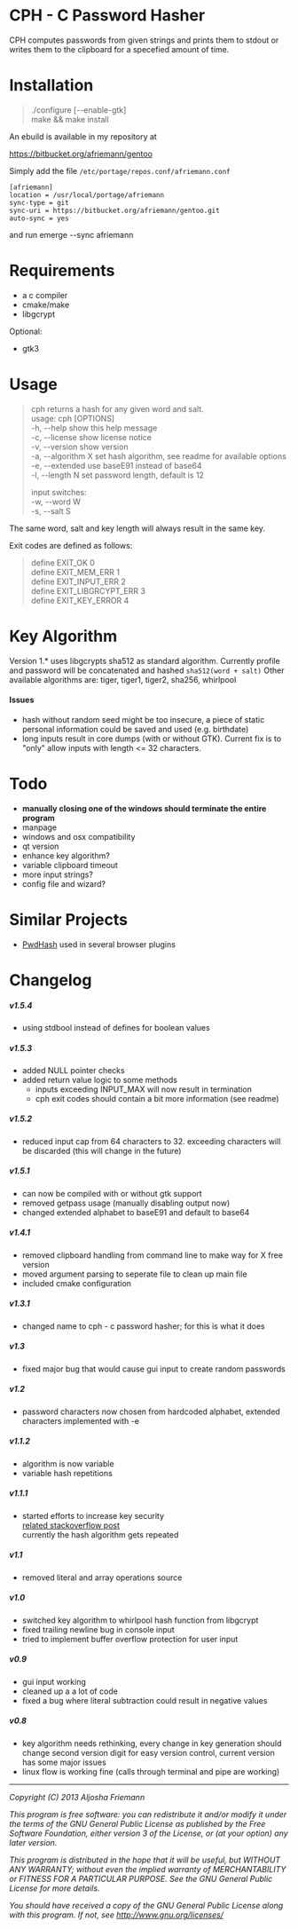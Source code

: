 CPH - C Password Hasher
=======================

CPH computes passwords from given strings and prints them to stdout or writes them to
the clipboard for a specefied amount of time.   

Installation
============

> ./configure [--enable-gtk]  
> make && make install

An ebuild is available in my repository at

https://bitbucket.org/afriemann/gentoo

Simply add the file `/etc/portage/repos.conf/afriemann.conf`

```
[afriemann]
location = /usr/local/portage/afriemann
sync-type = git
sync-uri = https://bitbucket.org/afriemann/gentoo.git
auto-sync = yes
```

and run emerge --sync afriemann

Requirements
============

- a c compiler
- cmake/make
- libgcrypt

Optional: 
  
- gtk3

Usage
=====

> cph returns a hash for any given word and salt.   
> usage: cph [OPTIONS]   
>     -h, --help         show this help message   
>     -c, --license      show license notice   
>     -v, --version      show version   
>     -a, --algorithm X  set hash algorithm, see readme for available options   
>     -e, --extended     use baseE91 instead of base64   
>     -l, --length N     set password length, default is 12   
>   
> input switches:   
>     -w, --word W   
>     -s, --salt S   

The same word, salt and key length will always result in the same key.

Exit codes are defined as follows:

> define EXIT_OK 0   
> define EXIT_MEM_ERR 1   
> define EXIT_INPUT_ERR 2   
> define EXIT_LIBGRCYPT_ERR 3   
> define EXIT_KEY_ERROR 4   

Key Algorithm
=============

Version 1.* uses libgcrypts sha512 as standard algorithm. Currently profile and password
will be concatenated and hashed 
```sha512(word + salt)```
Other available algorithms are: tiger, tiger1, tiger2, sha256, whirlpool   

#### Issues

- hash without random seed might be too insecure, a piece of static personal information could be saved and used (e.g. birthdate)
- long inputs result in core dumps (with or without GTK). Current fix is to "only" allow inputs with length <= 32 characters.

Todo
====

- **manually closing one of the windows should terminate the entire program**
- manpage
- windows and osx compatibility
- qt version
- enhance key algorithm?
- variable clipboard timeout
- more input strings?
- config file and wizard?

Similar Projects
================

- [PwdHash](https://www.pwdhash.com/) used in several browser plugins

Changelog
=========

##### v1.5.4
- using stdbool instead of defines for boolean values

##### v1.5.3
- added NULL pointer checks
- added return value logic to some methods
  - inputs exceeding INPUT_MAX will now result in termination
  - cph exit codes should contain a bit more information (see readme)

##### v1.5.2
- reduced input cap from 64 characters to 32. exceeding characters will be discarded (this will change in the future)

##### v1.5.1
- can now be compiled with or without gtk support
- removed getpass usage (manually disabling output now)
- changed extended alphabet to baseE91 and default to base64

##### v1.4.1
- removed clipboard handling from command line to make way for X free version
- moved argument parsing to seperate file to clean up main file
- included cmake configuration

##### v1.3.1
- changed name to cph - c password hasher; for this is what it does

##### v1.3
- fixed major bug that would cause gui input to create random passwords

##### v1.2
- password characters now chosen from hardcoded alphabet, extended characters
  implemented with -e   

##### v1.1.2
- algorithm is now variable
- variable hash repetitions

##### v1.1.1
- started efforts to increase key security    
  [related stackoverflow post](http://stackoverflow.com/questions/348109/is-double-hashing-a-password-less-secure-than-just-hashing-it-once)   
  currently the hash algorithm gets repeated

##### v1.1
- removed literal and array operations source

##### v1.0   
- switched key algorithm to whirlpool hash function from libgcrypt
- fixed trailing newline bug in console input
- tried to implement buffer overflow protection for user input

##### v0.9   
- gui input working
- cleaned up a a lot of code
- fixed a bug where literal subtraction could result in negative values

##### v0.8   
- key algorithm needs rethinking, every change in key generation should change
  second version digit for easy version control, current version has some major
  issues
- linux flow is working fine (calls through terminal and pipe are working)   

----

*Copyright (C) 2013 Aljosha Friemann*

*This program is free software: you can redistribute it and/or modify*
*it under the terms of the GNU General Public License as published by*
*the Free Software Foundation, either version 3 of the License, or*
*(at your option) any later version.*

*This program is distributed in the hope that it will be useful,*
*but WITHOUT ANY WARRANTY; without even the implied warranty of*
*MERCHANTABILITY or FITNESS FOR A PARTICULAR PURPOSE.  See the*
*GNU General Public License for more details.*

*You should have received a copy of the GNU General Public License*
*along with this program.  If not, see http://www.gnu.org/licenses/*